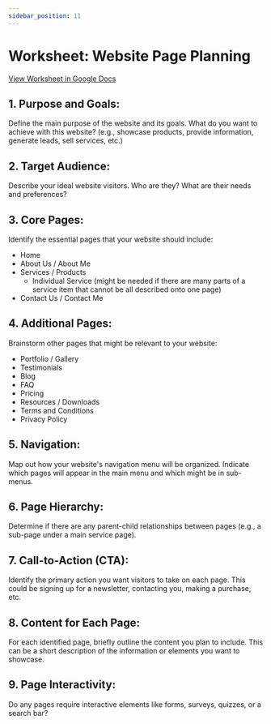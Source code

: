 ```yaml
---
sidebar_position: 11
---
```


# Worksheet: Website Page Planning 

[View Worksheet in Google Docs](https://docs.google.com/document/d/1i1Ja-TujFkjnYscSUd0Za2xMKSlyDET2kcX-IXUexlU/edit?usp=sharing)

## 1. Purpose and Goals: 
Define the main purpose of the website and its goals. What do you want to achieve with this website? (e.g., showcase products, provide information, generate leads, sell services, etc.) 

## 2. Target Audience: 
Describe your ideal website visitors. Who are they? What are their needs and preferences? 

## 3. Core Pages: 

Identify the essential pages that your website should include: 

- Home 
- About Us / About Me 
- Services / Products
    - Individual Service (might be needed if there are many parts of a service item that cannot be all described onto one page)
- Contact Us / Contact Me 


## 4. Additional Pages: 
Brainstorm other pages that might be relevant to your website: 

- Portfolio / Gallery 
- Testimonials 
- Blog 
- FAQ 
- Pricing 
- Resources / Downloads 
- Terms and Conditions 
- Privacy Policy 

## 5. Navigation: 
Map out how your website's navigation menu will be organized. Indicate which pages will appear in the main menu and which might be in sub-menus. 

## 6. Page Hierarchy: 
Determine if there are any parent-child relationships between pages (e.g., a sub-page under a main service page). 

## 7. Call-to-Action (CTA): 
Identify the primary action you want visitors to take on each page. This could be signing up for a newsletter, contacting you, making a purchase, etc. 

## 8. Content for Each Page: 
For each identified page, briefly outline the content you plan to include. This can be a short description of the information or elements you want to showcase. 

## 9. Page Interactivity: 
Do any pages require interactive elements like forms, surveys, quizzes, or a search bar? 